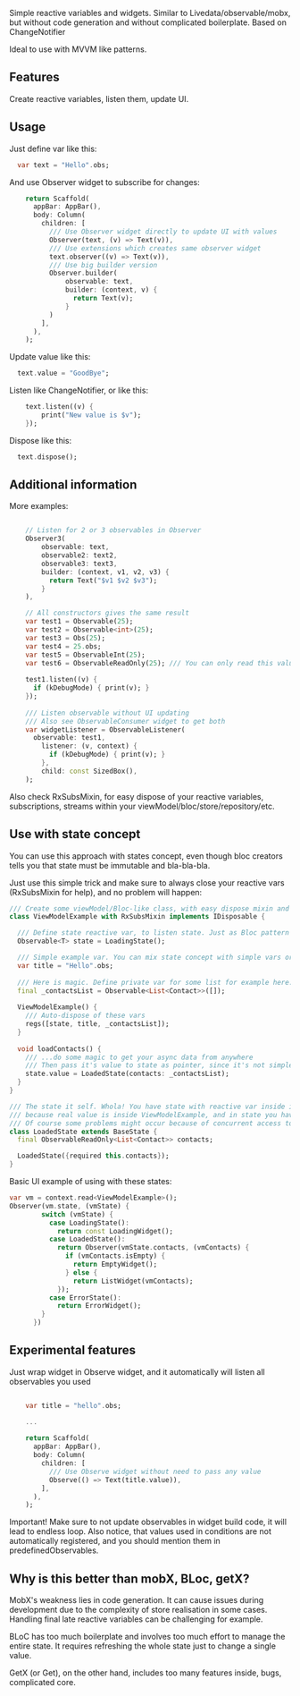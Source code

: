 Simple reactive variables and widgets.
Similar to Livedata/observable/mobx, but without code generation and without complicated boilerplate.
Based on ChangeNotifier

Ideal to use with MVVM like patterns.

## Features

Create reactive variables, listen them, update UI.

## Usage

Just define var like this:

```dart
  var text = "Hello".obs;
```

And use Observer widget to subscribe for changes:

```dart
    return Scaffold(
      appBar: AppBar(),
      body: Column(
        children: [
          /// Use Observer widget directly to update UI with values
          Observer(text, (v) => Text(v)),
          /// Use extensions which creates same observer widget
          text.observer((v) => Text(v)),
          /// Use big builder version
          Observer.builder(
              observable: text,
              builder: (context, v) {
                return Text(v);
              }
          )
        ],
      ),
    );
```

Update value like this:

```dart
  text.value = "GoodBye";
```

Listen like ChangeNotifier, or like this:

```dart
    text.listen((v) {
        print("New value is $v");
    });
```

Dispose like this:

```dart
  text.dispose();
```

## Additional information

More examples:

```dart

    // Listen for 2 or 3 observables in Observer
    Observer3(
        observable: text,
        observable2: text2,
        observable3: text3,
        builder: (context, v1, v2, v3) {
          return Text("$v1 $v2 $v3");
        }
    ),

    // All constructors gives the same result
    var test1 = Observable(25);
    var test2 = Observable<int>(25);
    var test3 = Obs(25);
    var test4 = 25.obs;
    var test5 = ObservableInt(25);
    var test6 = ObservableReadOnly(25); /// You can only read this value
    
    test1.listen((v) {
      if (kDebugMode) { print(v); }
    });
    
    /// Listen observable without UI updating
    /// Also see ObservableConsumer widget to get both
    var widgetListener = ObservableListener(
      observable: test1,
        listener: (v, context) {
          if (kDebugMode) { print(v); }
        },
        child: const SizedBox(),
    );
```
Also check RxSubsMixin, for easy dispose of your reactive variables, subscriptions, streams within your viewModel/bloc/store/repository/etc.

## Use with state concept

You can use this approach with states concept, even though bloc creators tells you that state must be immutable and bla-bla-bla.

Just use this simple trick and make sure to always close your reactive vars (RxSubsMixin for help), and no problem will happen:

```dart
/// Create some viewModel/Bloc-like class, with easy dispose mixin and disposable interface
class ViewModelExample with RxSubsMixin implements IDisposable {

  /// Define state reactive var, to listen state. Just as Bloc pattern do.
  Observable<T> state = LoadingState();

  /// Simple example var. You can mix state concept with simple vars or not, it's you to decide
  var title = "Hello".obs;
  
  /// Here is magic. Define private var for some list for example here. It will used in state.
  final _contactsList = Observable<List<Contact>>([]);
  
  ViewModelExample() {
    /// Auto-dispose of these vars
    regs([state, title, _contactsList]);
  }
  
  void loadContacts() {
    /// ...do some magic to get your async data from anywhere
    /// Then pass it's value to state as pointer, since it's not simple type.
    state.value = LoadedState(contacts: _contactsList);
  }
}

/// The state it self. Whola! You have state with reactive var inside it, but it will not lead to any leaks (probably?)
/// because real value is inside ViewModelExample, and in state you have only link to it.
/// Of course some problems might occur because of concurrent access to list, but it never happened in my practice.
class LoadedState extends BaseState {
  final ObservableReadOnly<List<Contact>> contacts;

  LoadedState({required this.contacts});
}

```

Basic UI example of using with these states:

```dart
var vm = context.read<ViewModelExample>();
Observer(vm.state, (vmState) {
        switch (vmState) {
          case LoadingState():
            return const LoadingWidget();
          case LoadedState():
            return Observer(vmState.contacts, (vmContacts) {
              if (vmContacts.isEmpty) {
                return EmptyWidget();
              } else {
                return ListWidget(vmContacts);
            });
          case ErrorState():
            return ErrorWidget();
        }
      })

```

## Experimental features
Just wrap widget in Observe widget, and it automatically will listen all observables you used

```dart

    var title = "hello".obs;

    ...
  
    return Scaffold(
      appBar: AppBar(),
      body: Column(
        children: [
          /// Use Observe widget without need to pass any value
          Observe(() => Text(title.value)),
        ],
      ),
    );
```

Important! Make sure to not update observables in widget build code, it will lead to endless loop.
Also notice, that values used in conditions are not automatically registered, and you should mention them in predefinedObservables.

## Why is this better than mobX, BLoc, getX?

MobX's weakness lies in code generation. It can cause issues during development due to the complexity of store realisation in some cases. 
Handling final late reactive variables can be challenging for example.

BLoC has too much boilerplate and involves too much effort to manage the entire state. 
It requires refreshing the whole state just to change a single value.

GetX (or Get), on the other hand, includes too many features inside, bugs, complicated core.

